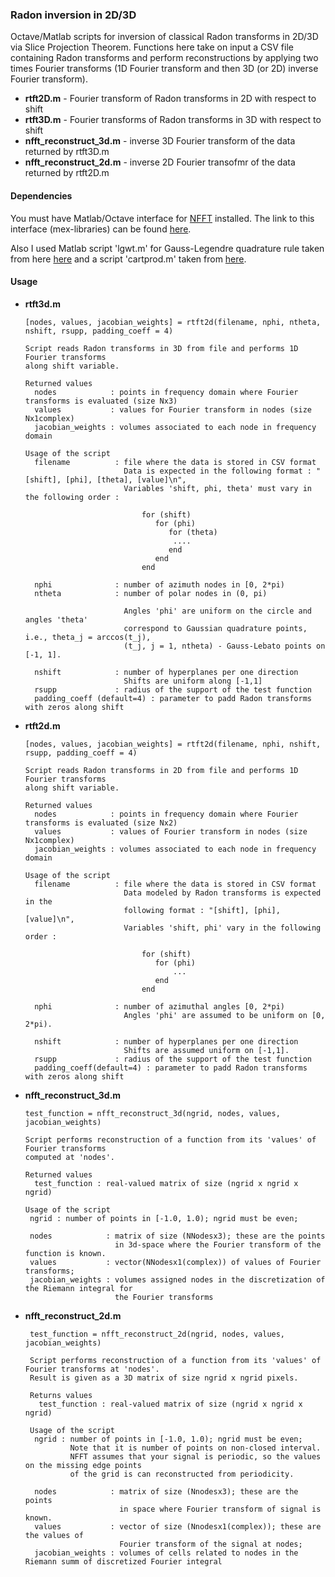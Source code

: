 ### Radon inversion in 2D/3D

Octave/Matlab scripts for inversion of classical Radon transforms in 2D/3D via Slice Projection Theorem. 
Functions here take on input a CSV file containing Radon transforms and perform reconstructions by applying 
two times Fourier transforms (1D Fourier transform and then 3D (or 2D) inverse Fourier transform).

  * **rtft2D.m** - Fourier transform of Radon transforms in 2D with respect to shift
  * **rtft3D.m** - Fourier transforms of Radon transforms in 3D with respect to shift
  * **nfft_reconstruct_3d.m** - inverse 3D Fourier transform of the data returned by rtft3D.m
  * **nfft_reconstruct_2d.m** - inverse 2D Fourier transofmr of the data returned by rtft2D.m


#### Dependencies

   You must have Matlab/Octave interface for [NFFT](https://www-user.tu-chemnitz.de/~potts/nfft/) installed. 
   The link to this interface (mex-libraries) can be found [here](https://www-user.tu-chemnitz.de/~potts/nfft/download.php).
   
   Also I used Matlab script 'lgwt.m' for Gauss-Legendre quadrature rule taken from here [here](https://fr.mathworks.com/matlabcentral/fileexchange/4540-legendre-gauss-quadrature-weights-and-nodes?requestedDomain=) and a script 'cartprod.m' 
   taken from [here](https://fr.mathworks.com/matlabcentral/fileexchange/5475-cartprod-cartesian-product-of-multiple-sets).

#### Usage

 * **rtft3d.m**
 
       [nodes, values, jacobian_weights] = rtft2d(filename, nphi, ntheta, nshift, rsupp, padding_coeff = 4)
       
       Script reads Radon transforms in 3D from file and performs 1D Fourier transforms 
       along shift variable. 
       
       Returned values
         nodes            : points in frequency domain where Fourier transforms is evaluated (size Nx3)
         values           : values for Fourier transform in nodes (size Nx1complex)
         jacobian_weights : volumes associated to each node in frequency domain

       Usage of the script
         filename          : file where the data is stored in CSV format
                             Data is expected in the following format : "[shift], [phi], [theta], [value]\n",
                             Variables 'shift, phi, theta' must vary in the following order : 
                 
                                 for (shift) 
                                    for (phi) 
                                       for (theta)
                                        ....
                                       end
                                    end
                                 end
                                      
         nphi              : number of azimuth nodes in [0, 2*pi)
         ntheta            : number of polar nodes in (0, pi)
        
                             Angles 'phi' are uniform on the circle and angles 'theta' 
                             correspond to Gaussian quadrature points, i.e., theta_j = arccos(t_j), 
                             (t_j, j = 1, ntheta) - Gauss-Lebato points on [-1, 1]. 

         nshift            : number of hyperplanes per one direction
                             Shifts are uniform along [-1,1]
         rsupp             : radius of the support of the test function
         padding_coeff (default=4) : parameter to padd Radon transforms with zeros along shift
 
 * **rtft2d.m**
 
       [nodes, values, jacobian_weights] = rtft2d(filename, nphi, nshift, rsupp, padding_coeff = 4)
       
       Script reads Radon transforms in 2D from file and performs 1D Fourier transforms 
       along shift variable. 
       
       Returned values
         nodes            : points in frequency domain where Fourier transforms is evaluated (size Nx2)
         values           : values of Fourier transform in nodes (size Nx1complex)
         jacobian_weights : volumes associated to each node in frequency domain

       Usage of the script
         filename          : file where the data is stored in CSV format
                             Data modeled by Radon transforms is expected in the 
                             following format : "[shift], [phi], [value]\n",
                             Variables 'shift, phi' vary in the following order : 
                 
                                 for (shift) 
                                    for (phi) 
                                        ...
                                    end
                                 end
                                      
         nphi              : number of azimuthal angles [0, 2*pi)
                             Angles 'phi' are assumed to be uniform on [0, 2*pi).

         nshift            : number of hyperplanes per one direction
                             Shifts are assumed uniform on [-1,1].
         rsupp             : radius of the support of the test function
         padding_coeff(default=4) : parameter to padd Radon transforms with zeros along shift
 
 * **nfft_reconstruct_3d.m**
 
       test_function = nfft_reconstruct_3d(ngrid, nodes, values, jacobian_weights)
       
       Script performs reconstruction of a function from its 'values' of Fourier transforms 
       computed at 'nodes'.

       Returned values 
         test_function : real-valued matrix of size (ngrid x ngrid x ngrid)

       Usage of the script
        ngrid : number of points in [-1.0, 1.0); ngrid must be even;
        
        nodes            : matrix of size (NNodesx3); these are the points 
                           in 3d-space where the Fourier transform of the function is known. 
        values           : vector(NNodesx1(complex)) of values of Fourier transforms;
        jacobian_weights : volumes assigned nodes in the discretization of the Riemann integral for 
                           the Fourier transforms
        
* **nfft_reconstruct_2d.m**
 
       test_function = nfft_reconstruct_2d(ngrid, nodes, values, jacobian_weights)
       
       Script performs reconstruction of a function from its 'values' of Fourier transforms at 'nodes'. 
       Result is given as a 3D matrix of size ngrid x ngrid pixels. 

       Returns values 
         test_function : real-valued matrix of size (ngrid x ngrid x ngrid)

       Usage of the script
        ngrid : number of points in [-1.0, 1.0); ngrid must be even;
                Note that it is number of points on non-closed interval. 
                NFFT assumes that your signal is periodic, so the values on the missing edge points
                of the grid is can reconstructed from periodicity.  
        
        nodes            : matrix of size (Nnodesx3); these are the points 
                           in space where Fourier transform of signal is known. 
        values           : vector of size (Nnodesx1(complex)); these are the values of 
                           Fourier transform of the signal at nodes;
        jacobian_weights : volumes of cells related to nodes in the Riemann summ of discretized Fourier integral

